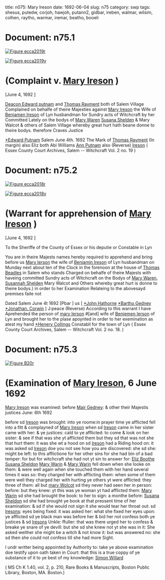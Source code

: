 title: n075: Mary Ireson
date: 1692-06-04
slug: n75
category: swp
tags: shesus, putedw, corjoh, hawjoh, putann2, gidbar, ireben, walmar, wilsim, colhen, raytho, warmar, iremar, beatho, booeli




<div markdown class="doc" id="n75.1">

# Document: n75.1



<span markdown class="figure">[![Figure ecca2019r](archives/ecca/thumb/ecca2019r.jpg)](archives/ecca/large/ecca2019r.jpg)</span>



<span markdown class="figure">[![Figure ecca2019v](archives/ecca/thumb/ecca2019v.jpg)](archives/ecca/large/ecca2019v.jpg)</span>


# (Complaint v. [Mary Ireson](/tag/iremar.html) )

[June 4, 1692 ]

[Deacon Edward putnam](/tag/putedw.html) and [Thomas Rayment](/tag/raytho.html) both of Salem Village Complained on behalfe of theire Majesties against [Mary Ireson](/tag/iremar.html) the Wife of [Benjamen Ireson](/tag/ireben.html) of Lyn husbandman for Sundry acts of Witchcraft by her Committed Lately on the bodys of [Mary Waren](/tag/warmar.html) [Susana Shelden](/tag/shesus.html) & Mary Walcot & others of Salem Village whereby great hurt hath beane donne to theire bodys. therefore Craves Justice

[*Edward Putnam](/tag/putedw.html)
Salem  June 4th. 1692  The Mark of [Thomas Rayment](/tag/raytho.html) (In margin) also Eliz both Abi Williams [Ann Putnam](/tag/putann2.html) also (Reverse) [Ireson](/tag/iremar.html) ( Essex County Court Archives, Salem -- Witchcraft Vol. 2 no. 19 )

</div>



<div markdown class="doc" id="n75.2">

# Document: n75.2



<span markdown class="figure">[![Figure ecca2018r](archives/ecca/thumb/ecca2018r.jpg)](archives/ecca/large/ecca2018r.jpg)</span>



<span markdown class="figure">[![Figure ecca2018v](archives/ecca/thumb/ecca2018v.jpg)](archives/ecca/large/ecca2018v.jpg)</span>


# (Warrant for apprehension of [Mary Ireson](/tag/iremar.html) )

[June 4, 1692 ]

To the Sheriffe of the County of Essex or his deputie or Constable in Lyn

You are in theire Majests names hereby required to apprehend and bring before us [Mary Ierson](/tag/iremar.html) the wife of [Benjamin Ireson](/tag/ireben.html) of Lyn husbandman on Munday next about ten of the Clock in the forenoon at the house of [Thomas Beadles](/tag/beatho.html) in Salem who stands Charged on behalfe of theire Majests with haveing committed Sundry acts of Witchcraft on the Bodys of [Mary Waren](/tag/warmar.html), [Susannah Shelden](/tag/shesus.html) Mary Walcot and Others whereby great hurt is donne to theire bodys.) in order to her Examination Relateing to the abovesayd premises faile not

 
Dated Salem  June 4t 1692  [Pbar ] us [ [*John Hathorne](/tag/hawjoh.html) [*Bartho Gedney](/tag/gidbar.html) [*Jonathan. Corwin](/tag/corjoh.html) ] J:peace (Reverse) According to this warrant I have Aprehended the person of [mary Ierson](/tag/iremar.html) #[and] wife of [Benjemen Ierson](/tag/ireben.html) of Lyn and brought her to the plase apoynted in order to her exemination as atest my hand [*Henery Collings](/tag/colhen.html) Constabll for the town of Lyn ( Essex County Court Archives, Salem -- Witchcraft Vol. 2 no. 18. )

</div>



<div markdown class="doc" id="n75.3">

# Document: n75.3



<span markdown class="figure">[![Figure B20r](archives/BPL/gifs/B20A.gif)](archives/BPL/LARGE/B20A.jpg)</span>


# (Examination of [Mary Ireson](/tag/iremar.html), 6 June 1692

[Mary Ireson](/tag/iremar.html) was examined: before [Majr Gedney](/tag/gidbar.html): & other their Majestis justices June: 6th 1692

before sd [Ireson](/tag/iremar.html) was brought: into ye roome:in prayer time ye afflicted fell into a fitt & complayned of [Mary Ireson](/tag/iremar.html) when sd [Ireson](/tag/iremar.html) came in her sister came with her: & ye justices: cald to ye afflicted: to come & look on her sister: & see if that was she yt afflicted them but they sd that was not she that hurt them: it was she wt a hood on sd [Ireson](/tag/iremar.html) had a Riding hood on: it was asked sd [Ireson](/tag/iremar.html) doe you not see how you are discovered: she sd she: might be left: to this afflictione for her other sins for she had bin of a bad temper: for but for witchcraft she had not yt sin to answer for: [Eliz Boothe](/tag/booeli.html) [Susana Sheldon](/tag/shesus.html) [Mary Warin](/tag/warmar.html) & [Mary Warin](/tag/warmar.html) fell down when she looke on them: & were well again when she touched them with her hand several times it was so: they charged her with afflicting them: when some of them were well they charged her with hurting ye others yt were afflicted: they three of them: all but [mary Wolcot](/tag/walmar.html) sd they never had seen her in person: before: but they knew: yt this was ye woman yt had afflicted them: [Mary Warin](/tag/warmar.html) sd she had brought the book: to her to sign: a monthe before: [Susana Sheldon](/tag/shesus.html) sd she had brought ye book at that pressent time of her examination: & sd if she would not sign it she would tear her throat out: sd [Iresons](/tag/iremar.html): eyes being fixed: it was asked her: what she fixed her eyes upon: ye afflicted sd ye black man was before her & bid her not confess both ye justices & sd [Iresons](/tag/iremar.html) Unkle: ffuller: that was there urged her to confess & breake ye snare of ye devill: but she sd she knew not yt she was in it: She asked weither she might be a witch & not know it: but was answered no: she sd then she could not confess till she had more Sight.

I undr writter being appointed by Authority to: take ye above examination doe testify upon oath taken in Court: that this is a true coppy of ye substance of it to ye best of my knowledge: [Simon Willard](/tag/wilsim.html)

( MS Ch K 1.40, vol. 2, p. 210, Rare Books & Manuscripts, Boston Public Library, Boston, MA. Boston.)


</div>

